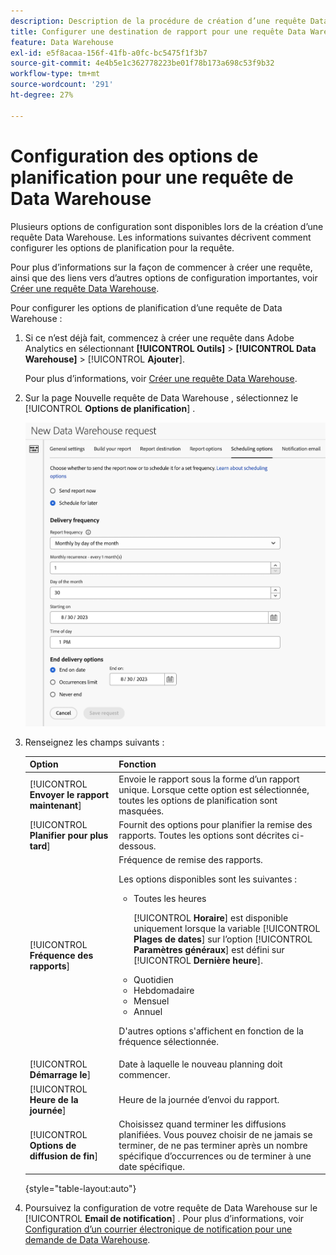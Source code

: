 ```yaml
---
description: Description de la procédure de création d’une requête Data Warehouse.
title: Configurer une destination de rapport pour une requête Data Warehouse
feature: Data Warehouse
exl-id: e5f8acaa-156f-41fb-a0fc-bc5475f1f3b7
source-git-commit: 4e4b5e1c362778223be01f78b173a698c53f9b32
workflow-type: tm+mt
source-wordcount: '291'
ht-degree: 27%

---
```


# Configuration des options de planification pour une requête de Data Warehouse

Plusieurs options de configuration sont disponibles lors de la création d’une requête Data Warehouse. Les informations suivantes décrivent comment configurer les options de planification pour la requête.

Pour plus d’informations sur la façon de commencer à créer une requête, ainsi que des liens vers d’autres options de configuration importantes, voir [Créer une requête Data Warehouse](/help/export/data-warehouse/create-request/t-dw-create-request.md).

Pour configurer les options de planification d’une requête de Data Warehouse :

1. Si ce n’est déjà fait, commencez à créer une requête dans Adobe Analytics en sélectionnant **[!UICONTROL Outils]** > **[!UICONTROL Data Warehouse]** > [!UICONTROL **Ajouter**].

   Pour plus d’informations, voir [Créer une requête Data Warehouse](/help/export/data-warehouse/create-request/t-dw-create-request.md).

1. Sur la page Nouvelle requête de Data Warehouse , sélectionnez le [!UICONTROL **Options de planification**] .

   ![Onglet Destination du rapport](assets/dw-scheduling-options.png) <!-- update screenshot -->

1. Renseignez les champs suivants :

   | Option | Fonction |
   |---------|----------|
   | [!UICONTROL **Envoyer le rapport maintenant**] | Envoie le rapport sous la forme d’un rapport unique. Lorsque cette option est sélectionnée, toutes les options de planification sont masquées. |
   | [!UICONTROL **Planifier pour plus tard**] | Fournit des options pour planifier la remise des rapports. Toutes les options sont décrites ci-dessous. |
   | [!UICONTROL **Fréquence des rapports**] | Fréquence de remise des rapports. <p>Les options disponibles sont les suivantes :</p><ul><li>Toutes les heures</li><p>[!UICONTROL **Horaire**] est disponible uniquement lorsque la variable [!UICONTROL **Plages de dates**] sur l’option [!UICONTROL **Paramètres généraux**] est défini sur [!UICONTROL **Dernière heure**].</p><li>Quotidien</li><li>Hebdomadaire</li><li>Mensuel</li><li>Annuel</li></ul><p>D&#39;autres options s&#39;affichent en fonction de la fréquence sélectionnée.</p> |
   | [!UICONTROL **Démarrage le**] | Date à laquelle le nouveau planning doit commencer. |
   | [!UICONTROL **Heure de la journée**] | Heure de la journée d’envoi du rapport. |
   | [!UICONTROL **Options de diffusion de fin**] | Choisissez quand terminer les diffusions planifiées. Vous pouvez choisir de ne jamais se terminer, de ne pas terminer après un nombre spécifique d’occurrences ou de terminer à une date spécifique. |

   {style="table-layout:auto"}

1. Poursuivez la configuration de votre requête de Data Warehouse sur le [!UICONTROL **Email de notification**] . Pour plus d’informations, voir [Configuration d’un courrier électronique de notification pour une demande de Data Warehouse](/help/export/data-warehouse/create-request/dw-request-email.md).
